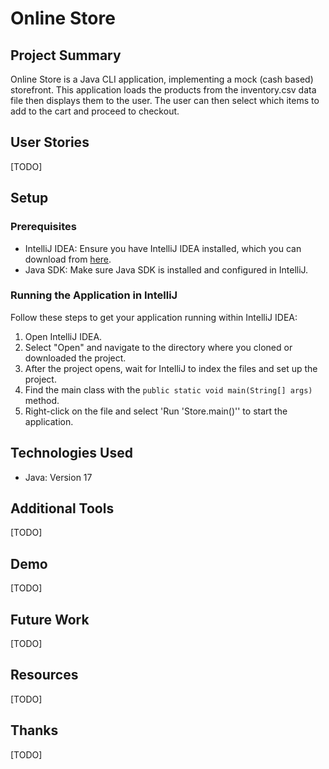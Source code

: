 # Online Store

## Project Summary

Online Store is a Java CLI application, implementing a mock (cash based) storefront. This application loads the products from the inventory.csv data file then displays them to the user. The user can then select which items to add to the cart and proceed to checkout.

## User Stories

[TODO]

## Setup

### Prerequisites

- IntelliJ IDEA: Ensure you have IntelliJ IDEA installed, which you can download from [here](https://www.jetbrains.com/idea/download/).
- Java SDK: Make sure Java SDK is installed and configured in IntelliJ.

### Running the Application in IntelliJ

Follow these steps to get your application running within IntelliJ IDEA:

1. Open IntelliJ IDEA.
2. Select "Open" and navigate to the directory where you cloned or downloaded the project.
3. After the project opens, wait for IntelliJ to index the files and set up the project.
4. Find the main class with the `public static void main(String[] args)` method.
5. Right-click on the file and select 'Run 'Store.main()'' to start the application.

## Technologies Used

- Java: Version 17

## Additional Tools
[TODO]

## Demo

[TODO]

## Future Work

[TODO]

## Resources

[TODO]

## Thanks

[TODO]